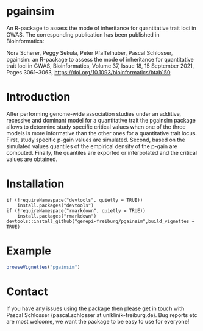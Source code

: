 # pgainsim
An R-package to assess the mode of inheritance for quantitative trait loci in GWAS.
The corresponding publication has been published in Bioinformatics:

Nora Scherer, Peggy Sekula, Peter Pfaffelhuber, Pascal Schlosser, pgainsim: an R-package to assess the mode of inheritance for quantitative trait loci in GWAS, Bioinformatics, Volume 37, Issue 18, 15 September 2021, Pages 3061–3063, https://doi.org/10.1093/bioinformatics/btab150

# Introduction

After performing genome-wide association studies under an additive, recessive and
dominant model for a quantitative trait the pgainsim package allows 
to determine study specific critical values when one of the three models
is more informative than the other ones for a quantitative trait locus.
First, study specific p-gain values are simulated. Second, based on the
simulated values quantiles of the empirical density of the p-gain are computed.
Finally, the quantiles are exported or interpolated and the critical values are obtained.

# Installation
```
if (!requireNamespace("devtools", quietly = TRUE))
    install.packages("devtools")
if (!requireNamespace("rmarkdown", quietly = TRUE))
    install.packages("rmarkdown")
devtools::install_github("genepi-freiburg/pgainsim",build_vignettes = TRUE)
```

# Example
```R
browseVignettes("pgainsim")
```

# Contact
If you have any issues using the package then please get in touch with Pascal Schlosser (pascal.schlosser at uniklinik-freiburg.de).
Bug reports etc are most welcome, we want the package to be easy to use for everyone!
